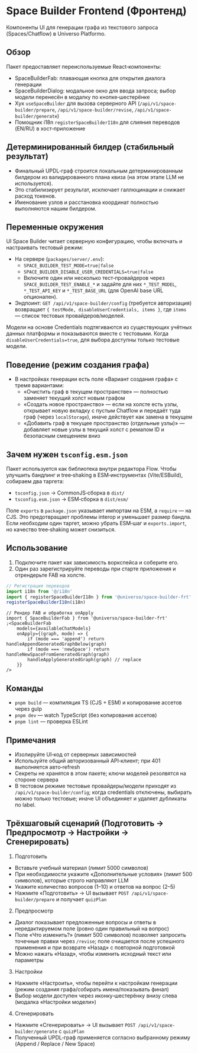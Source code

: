 # Space Builder Frontend (Фронтенд)

Компоненты UI для генерации графа из текстового запроса (Spaces/Chatflow) в Universo Platformo.

## Обзор

Пакет предоставляет переиспользуемые React‑компоненты:

-   SpaceBuilderFab: плавающая кнопка для открытия диалога генерации
-   SpaceBuilderDialog: модальное окно для ввода запроса; выбор модели перенесён в модалку по кнопке‑шестерёнке
-   Хук `useSpaceBuilder` для вызова серверного API (`/api/v1/space-builder/prepare`, `/api/v1/space-builder/revise`, `/api/v1/space-builder/generate`)
-   Помощник i18n `registerSpaceBuilderI18n` для слияния переводов (EN/RU) в хост‑приложение

## Детерминированный билдер (стабильный результат)

-   Финальный UPDL‑граф строится локальным детерминированным билдером из валидированного плана квиза (на этом этапе LLM не используется).
-   Это стабилизирует результат, исключает галлюцинации и снижает расход токенов.
-   Именование узлов и расстановка координат полностью выполняются нашим билдером.

## Переменные окружения

UI Space Builder читает серверную конфигурацию, чтобы включать и настраивать тестовый режим:

-   На сервере (`packages/server/.env`):
    -   `SPACE_BUILDER_TEST_MODE=true|false`
    -   `SPACE_BUILDER_DISABLE_USER_CREDENTIALS=true|false`
    -   Включите один или несколько тест‑провайдеров через `SPACE_BUILDER_TEST_ENABLE_*` и задайте для них `*_TEST_MODEL`, `*_TEST_API_KEY` и `*_TEST_BASE_URL` (для OpenAI base URL опционален).
-   Эндпоинт: `GET /api/v1/space-builder/config` (требуется авторизация) возвращает `{ testMode, disableUserCredentials, items }`, где `items` — список тестовых провайдеров/моделей.

Модели на основе Credentials подтягиваются из существующих учётных данных платформы и показываются вместе с тестовыми. Когда `disableUserCredentials=true`, для выбора доступны только тестовые модели.

## Поведение (режим создания графа)

-   В настройках генерации есть поле «Вариант создания графа» с тремя вариантами:
    -   «Очистить граф в текущем пространстве» — полностью заменяет текущий холст новым графом
    -   «Создать новое пространство» — если на холсте есть узлы, открывает новую вкладку с пустым Chatflow и передаёт туда граф (через `localStorage`), иначе действует как замена в текущем
    -   «Добавить граф в текущее пространство (отдельные узлы)» — добавляет новые узлы в текущий холст с ремапом ID и безопасным смещением вниз

## Зачем нужен `tsconfig.esm.json`

Пакет используется как библиотека внутри редактора Flow. Чтобы улучшить бандлинг и tree‑shaking в ESM‑инструментах (Vite/ESBuild), собираем два таргета:

-   `tsconfig.json` → CommonJS‑сборка в `dist/`
-   `tsconfig.esm.json` → ESM‑сборка в `dist/esm/`

Поле `exports` в `package.json` указывает импортам на ESM, а `require` — на CJS. Это предотвращает проблемы interop и уменьшает размер бандла. Если необходим один таргет, можно убрать ESM‑шаг и `exports.import`, но качество tree‑shaking может снизиться.

## Использование

1. Подключите пакет как зависимость воркспейса и соберите его.
2. Один раз зарегистрируйте переводы при старте приложения и отрендерьте FAB на холсте.

```ts
// Регистрация переводов
import i18n from '@/i18n'
import { registerSpaceBuilderI18n } from '@universo/space-builder-frt'
registerSpaceBuilderI18n(i18n)
```

```tsx
// Рендер FAB и обработка onApply
import { SpaceBuilderFab } from '@universo/space-builder-frt'
;<SpaceBuilderFab
    models={availableChatModels}
    onApply={(graph, mode) => {
        if (mode === 'append') return handleAppendGeneratedGraphBelow(graph)
        if (mode === 'newSpace') return handleNewSpaceFromGeneratedGraph(graph)
        handleApplyGeneratedGraph(graph) // replace
    }}
/>
```

## Команды

-   `pnpm build` — компиляция TS (CJS + ESM) и копирование ассетов через gulp
-   `pnpm dev` — watch TypeScript (без копирования ассетов)
-   `pnpm lint` — проверка ESLint

## Примечания

-   Изолируйте UI‑код от серверных зависимостей
-   Используйте общий авторизованный API‑клиент; при 401 выполняется авто‑refresh
-   Секреты не хранятся в этом пакете; ключи моделей резолвятся на стороне сервера
-   В тестовом режиме тестовые провайдеры/модели приходят из `/api/v1/space-builder/config`; когда credentials отключены, выбирать можно только тестовые; иначе UI объединяет и удаляет дубликаты по label.

## Трёхшаговый сценарий (Подготовить → Предпросмотр → Настройки → Сгенерировать)

1. Подготовить

-   Вставьте учебный материал (лимит 5000 символов)
-   При необходимости укажите «Дополнительные условия» (лимит 500 символов), которые строго направляют LLM
-   Укажите количество вопросов (1–10) и ответов на вопрос (2–5)
-   Нажмите «Подготовить» → UI вызывает `POST /api/v1/space-builder/prepare` и получает `quizPlan`

2. Предпросмотр

-   Диалог показывает предложенные вопросы и ответы в нередактируемом поле (ровно один правильный на вопрос)
-   Поле «Что изменить?» (лимит 500 символов) позволяет запросить точечные правки через `/revise`; поле очищается после успешного применения и при возврате «Назад» с повторной подготовкой
-   Можно нажать «Назад», чтобы изменить исходный текст или параметры

3. Настройки

-   Нажмите «Настроить», чтобы перейти к настройкам генерации (режим создания графа/собирать имена/показывать финал)
-   Выбор модели доступен через иконку‑шестерёнку внизу слева (модалка «Настройки модели»)

4. Сгенерировать

-   Нажмите «Сгенерировать» → UI вызывает `POST /api/v1/space-builder/generate` с `quizPlan`
-   Полученный UPDL‑граф применяется согласно выбранному режиму (Append / Replace / New Space)
